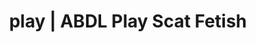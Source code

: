 ---
categories:
- POV Erotica
- ABDL Play
- Roleplay Fantasies
- Alt Romance
- Interactive NSFW
image: /assets/images/1747714217257.jpg
layout: post
schema:
  description: Premium adult content featuring Scat Fetish, ABDL Play. High-quality
    visuals with sensual themes.
  keywords:
  - Roleplay Fantasies
  - ABDL Play
  - Gothic Erotica
  - Ethical Porn
  - Self-Pleasure
  - Scat Fetish
  name: 1747714217257 | Scat Fetish ABDL Play
  type: VisualArtwork
seo:
  description: Featured content with premium ABDL Play, Scat Fetish. HD images available.
  keywords: ABDL Play, Scat Fetish
  og_image: /assets/images/1747714217257.jpg
  schema_type: VisualArtwork
tags:
- '#play'
- Scat Fetish
- ABDL Play
title: play | ABDL Play Scat Fetish
---